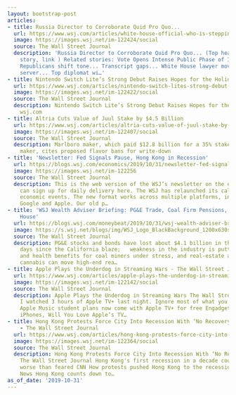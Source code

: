 ```yaml
---
layout: bootstrap-post
articles:
- title: Russia Director to Corroborate Quid Pro Quo...
  url: https://www.wsj.com/articles/white-house-official-who-is-stepping-down-will-testify-in-impeachment-inquiry-11572514202
  image: https://images.wsj.net/im-122424/social
  source: The Wall Street Journal
  description: 'Russia Director to Corroborate Quid Pro Quo... (Top headline, 6th
    story, link ) Related stories: Vote Opens Intense Public Phase of Inquiry... Senate
    Republicans shift tone... Transcript gaps... White House lawyer moved to classified
    server... Top diplomat wi…'
- title: Nintendo Switch Lite’s Strong Debut Raises Hopes for the Holiday Season
  url: https://www.wsj.com/articles/nintendo-switch-lites-strong-debut-raises-hopes-for-the-holiday-season-11572521913
  image: https://images.wsj.net/im-122422/social
  source: The Wall Street Journal
  description: Nintendo Switch Lite’s Strong Debut Raises Hopes for the Holiday Season
    wsj.com
- title: Altria Cuts Value of Juul Stake by $4.5 Billion
  url: https://www.wsj.com/articles/altria-cuts-value-of-juul-stake-by-4-5-billion-11572520613
  image: https://images.wsj.net/im-122407/social
  source: The Wall Street Journal
  description: Marlboro maker, which paid $12.8 billion for a 35% stake in e-cigarette
    maker, cites proposed flavor bans for write-down
- title: 'Newsletter: Fed Signals Pause, Hong Kong in Recession'
  url: https://blogs.wsj.com/economics/2019/10/31/newsletter-fed-signals-pause-hong-kong-in-recession/
  image: https://images.wsj.net/im-122256
  source: The Wall Street Journal
  description: This is the web version of the WSJ’s newsletter on the economy. You
    can sign up for daily delivery here. The WSJ has relaunched its calendar of key
    economic events. The new format works across multiple platforms, including Outlook,
    Google and Apple. Our old p…
- title: 'WSJ Wealth Adviser Briefing: PG&E Trade, Coal Firm Pensions, Cannabis Open
    House'
  url: https://blogs.wsj.com/moneybeat/2019/10/31/wsj-wealth-adviser-briefing-pge-trade-coal-firm-pensions-cannabis-open-house/
  image: https://s.wsj.net/blogs/img/WSJ_Logo_BlackBackground_1200x630social
  source: The Wall Street Journal
  description: PG&E stocks and bonds have lost about $4.1 billion in the four trading
    days since the California blaze;   weakness in the industry is putting pensions
    and health benefits for coal miners under stress, and real-estate agents find
    cannabis can move high-end rea…
- title: Apple Plays the Underdog in Streaming Wars - The Wall Street Journal
  url: https://www.wsj.com/articles/apple-plays-the-underdog-in-streaming-wars-11572514201
  image: https://images.wsj.net/im-122142/social
  source: The Wall Street Journal
  description: Apple Plays the Underdog in Streaming Wars The Wall Street Journal
    I watched 3 hours of Apple TV+ last night. Ignore most of what you’ve read BGR
    Apple Music student plans now come with Apple TV+ for free Engadget If You Love
    iPhones, Will You Love Apple’s TV…
- title: Hong Kong Protests Force City Into Recession With ‘No Recovery in Sight’
    - The Wall Street Journal
  url: https://www.wsj.com/articles/hong-kong-protests-force-city-into-recession-with-no-recovery-in-sight-11572513397
  image: https://images.wsj.net/im-122364/social
  source: The Wall Street Journal
  description: Hong Kong Protests Force City Into Recession With ‘No Recovery in Sight’
    The Wall Street Journal Hong Kong's first recession in a decade could be even
    worse than feared CNN How protests pushed Hong Kong to the recession brink BBC
    News Hong Kong counts down to…
as_of_date: '2019-10-31'
---
```


